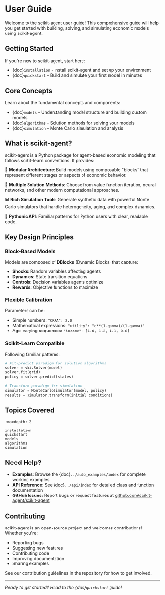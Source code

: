 # User Guide

Welcome to the scikit-agent user guide! This comprehensive guide will help you
get started with building, solving, and simulating economic models using
scikit-agent.

## Getting Started

If you're new to scikit-agent, start here:

- {doc}`installation` - Install scikit-agent and set up your environment
- {doc}`quickstart` - Build and simulate your first model in minutes

## Core Concepts

Learn about the fundamental concepts and components:

- {doc}`models` - Understanding model structure and building custom models
- {doc}`algorithms` - Solution methods for solving your models
- {doc}`simulation` - Monte Carlo simulation and analysis

## What is scikit-agent?

scikit-agent is a Python package for agent-based economic modeling that follows
scikit-learn conventions. It provides:

**🧱 Modular Architecture**: Build models using composable "blocks" that
represent different stages or aspects of economic behavior.

**🔬 Multiple Solution Methods**: Choose from value function iteration, neural
networks, and other modern computational approaches.

**📊 Rich Simulation Tools**: Generate synthetic data with powerful Monte Carlo
simulators that handle heterogeneity, aging, and complex dynamics.

**🐍 Pythonic API**: Familiar patterns for Python users with clear, readable
code.

## Key Design Principles

### Block-Based Models

Models are composed of **DBlocks** (Dynamic Blocks) that capture:

- **Shocks**: Random variables affecting agents
- **Dynamics**: State transition equations
- **Controls**: Decision variables agents optimize
- **Rewards**: Objective functions to maximize

### Flexible Calibration

Parameters can be:

- Simple numbers: `"CRRA": 2.0`
- Mathematical expressions: `"utility": "c**(1-gamma)/(1-gamma)"`
- Age-varying sequences: `"income": [1.0, 1.2, 1.1, 0.8]`

### Scikit-Learn Compatible

Following familiar patterns:

```python
# Fit-predict paradigm for solution algorithms
solver = vbi.Solver(model)
solver.fit(grid)
policy = solver.predict(states)

# Transform paradigm for simulation
simulator = MonteCarloSimulator(model, policy)
results = simulator.transform(initial_conditions)
```

## Topics Covered

```{toctree}
:maxdepth: 2

installation
quickstart
models
algorithms
simulation
```

## Need Help?

- **Examples**: Browse the {doc}`../auto_examples/index` for complete working
  examples
- **API Reference**: See {doc}`../api/index` for detailed class and function
  documentation
- **GitHub Issues**: Report bugs or request features at
  [github.com/scikit-agent/scikit-agent](https://github.com/scikit-agent/scikit-agent)

## Contributing

scikit-agent is an open-source project and welcomes contributions! Whether
you're:

- Reporting bugs
- Suggesting new features
- Contributing code
- Improving documentation
- Sharing examples

See our contribution guidelines in the repository for how to get involved.

---

_Ready to get started? Head to the {doc}`quickstart` guide!_
